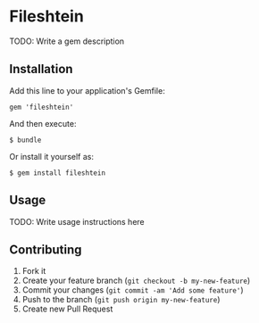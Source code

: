 # Fileshtein

TODO: Write a gem description

## Installation

Add this line to your application's Gemfile:

    gem 'fileshtein'

And then execute:

    $ bundle

Or install it yourself as:

    $ gem install fileshtein

## Usage

TODO: Write usage instructions here

## Contributing

1. Fork it
2. Create your feature branch (`git checkout -b my-new-feature`)
3. Commit your changes (`git commit -am 'Add some feature'`)
4. Push to the branch (`git push origin my-new-feature`)
5. Create new Pull Request

